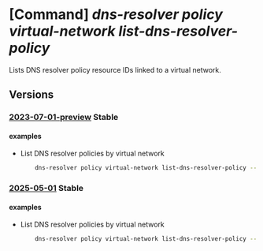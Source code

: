 # [Command] _dns-resolver policy virtual-network list-dns-resolver-policy_

Lists DNS resolver policy resource IDs linked to a virtual network.

## Versions

### [2023-07-01-preview](/Resources/mgmt-plane/L3N1YnNjcmlwdGlvbnMve30vcmVzb3VyY2Vncm91cHMve30vcHJvdmlkZXJzL21pY3Jvc29mdC5uZXR3b3JrL3ZpcnR1YWxuZXR3b3Jrcy97fS9saXN0ZG5zcmVzb2x2ZXJwb2xpY2llcw==/2023-07-01-preview.xml) **Stable**

<!-- mgmt-plane /subscriptions/{}/resourcegroups/{}/providers/microsoft.network/virtualnetworks/{}/listdnsresolverpolicies 2023-07-01-preview -->

#### examples

- List DNS resolver policies by virtual network
    ```bash
        dns-resolver policy virtual-network list-dns-resolver-policy --resource-group sampleResourceGroup --virtual-network-name sampleVirtualNetwork
    ```

### [2025-05-01](/Resources/mgmt-plane/L3N1YnNjcmlwdGlvbnMve30vcmVzb3VyY2Vncm91cHMve30vcHJvdmlkZXJzL21pY3Jvc29mdC5uZXR3b3JrL3ZpcnR1YWxuZXR3b3Jrcy97fS9saXN0ZG5zcmVzb2x2ZXJwb2xpY2llcw==/2025-05-01.xml) **Stable**

<!-- mgmt-plane /subscriptions/{}/resourcegroups/{}/providers/microsoft.network/virtualnetworks/{}/listdnsresolverpolicies 2025-05-01 -->

#### examples

- List DNS resolver policies by virtual network
    ```bash
        dns-resolver policy virtual-network list-dns-resolver-policy --resource-group sampleResourceGroup --virtual-network-name sampleVirtualNetwork
    ```
